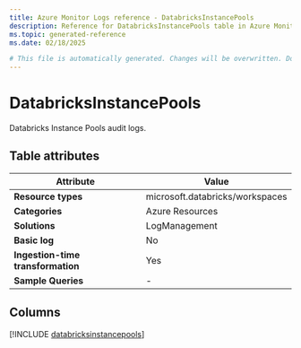 ```yaml
---
title: Azure Monitor Logs reference - DatabricksInstancePools
description: Reference for DatabricksInstancePools table in Azure Monitor Logs.
ms.topic: generated-reference
ms.date: 02/18/2025

# This file is automatically generated. Changes will be overwritten. Do not change this file directly.
---
```


# DatabricksInstancePools

Databricks Instance Pools audit logs.


## Table attributes

|Attribute|Value|
|---|---|
|**Resource types**|microsoft.databricks/workspaces|
|**Categories**|Azure Resources|
|**Solutions**| LogManagement|
|**Basic log**|No|
|**Ingestion-time transformation**|Yes|
|**Sample Queries**|-|



## Columns
  
[!INCLUDE [databricksinstancepools](~/reusable-content/ce-skilling/azure/includes/azure-monitor/reference/tables/databricksinstancepools-include.md)]
